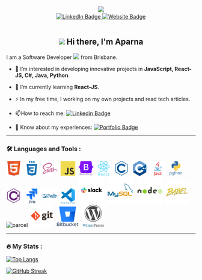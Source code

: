 
<div id="header" align="center">
  <img src="https://media.giphy.com/media/paTz7UZbPfTZFRYnnB/giphy.gif" width="200"/>
  
  <div id="badges">
    <a href="https://www.linkedin.com/in/aparna-chougale/">
      <img src="https://img.shields.io/badge/LinkedIn-blue?style=for-the-badge&logo=linkedin&logoColor=white" alt="LinkedIn Badge" target="blank"/>
    </a>
    <a href="https://online-portfolio-aparna.netlify.app/">
      <img src="https://img.shields.io/badge/Website-orange?style=for-the-badge&logo=Website&logoColor=white" alt="Website Badge"/>
    </a>
  </div>
  
  <img src="https://komarev.com/ghpvc/?username=AparnaChougale&style=flat-square&color=blue" alt=""/>
  <h2>
    <img src="https://media.giphy.com/media/hvRJCLFzcasrR4ia7z/giphy.gif" width="30px"/> Hi there, I'm Aparna
  </h2>
</div>

I am a Software Developer <img src="https://media.giphy.com/media/WUlplcMpOCEmTGBtBW/giphy.gif" width="30"> from Brisbane.

- 👀 I’m interested in developing innovative projects in **JavaScript, React-JS, C#, Java, Python**.
- 🌱 I’m currently learning **React-JS**.
- :zap: In my free time, I working on my own projects and read tech articles.
- :mailbox:How to reach me: [![Linkedin Badge](https://img.shields.io/badge/-LinkedIn-blue?style=flat&logo=Linkedin&logoColor=white)](https://online-portfolio-aparna.netlify.app/#contact)

- 📄 Know about my experiences: [![Portfolio Badge](https://img.shields.io/badge/-Portfolio-orange?style=flat&logo=Website&logoColor=white)](https://online-portfolio-aparna.netlify.app/)

---

### :hammer_and_wrench: Languages and Tools :


<div>
  <img src="https://github.com/devicons/devicon/blob/master/icons/html5/html5-original.svg" title="HTML5" alt="HTML" width="40" height="40"/>&nbsp;
  <img src="https://github.com/devicons/devicon/blob/master/icons/css3/css3-plain-wordmark.svg"  title="CSS3" alt="CSS" width="40" height="40"/>&nbsp;
  <img src="https://github.com/devicons/devicon/blob/master/icons/sass/sass-original.svg" title="Sass" alt="Sass" width="40" height="40"/>&nbsp;
  <img src="https://github.com/devicons/devicon/blob/master/icons/javascript/javascript-original.svg" title="JavaScript" alt="JavaScript" width="40" height="40"/>&nbsp;
  <img src="https://github.com/devicons/devicon/blob/master/icons/bootstrap/bootstrap-original-wordmark.svg" title="Bootstrap" alt="Bootstrap" width="40" height="40"/>&nbsp;
  <img src="https://github.com/devicons/devicon/blob/master/icons/react/react-original-wordmark.svg" title="React" alt="React" width="40" height="40"/>&nbsp;
<!--   <img src="https://github.com/devicons/devicon/blob/master/icons/redux/redux-original.svg" title="Redux" alt="Redux " width="40" height="40"/>&nbsp; -->
<!--   <img src="https://github.com/devicons/devicon/blob/master/icons/jest/jest-plain.svg" title="Jest" alt="Jest" width="40" height="40"/>&nbsp; -->
  <img src="https://github.com/devicons/devicon/blob/master/icons/c/c-line.svg" title="C" alt="C" width="40" height="40"/>&nbsp;
  <img src="https://raw.githubusercontent.com/devicons/devicon/master/icons/cplusplus/cplusplus-original.svg" title="C++" alt="C++" width="40" height="40"/>&nbsp;
  <img src="https://github.com/devicons/devicon/blob/master/icons/java/java-original-wordmark.svg" title="Java" alt="Java" width="40" height="40"/>&nbsp;
  <img src="https://github.com/devicons/devicon/blob/master/icons/python/python-original-wordmark.svg" title="Python" alt="Python" width="40" height="40"/>&nbsp;
  <img src="https://github.com/devicons/devicon/blob/master/icons/csharp/csharp-line.svg" title="csharp" alt="csharp" width="40" height="40"/>&nbsp;
  <img src="https://github.com/devicons/devicon/blob/master/icons/jira/jira-original-wordmark.svg" title="Jira" alt="Jira" width="40" height="40"/>&nbsp;
  <img src="https://github.com/devicons/devicon/blob/master/icons/trello/trello-plain-wordmark.svg" title="Trello" alt="Trello" width="40" height="40"/>&nbsp;
  <img src="https://github.com/devicons/devicon/blob/master/icons/vscode/vscode-original-wordmark.svg" title="VScode" alt="VScode" width="40" height="40"/>&nbsp;
  <img src="https://github.com/devicons/devicon/blob/master/icons/slack/slack-original-wordmark.svg" title= "slack" alt="slack" width="70" height="70"/>&nbsp;
  <img src="https://github.com/devicons/devicon/blob/master/icons/mysql/mysql-original-wordmark.svg" title="MySQL"  alt="MySQL" width="70" height="70"/>&nbsp;
  <img src="https://github.com/devicons/devicon/blob/master/icons/nodejs/nodejs-original-wordmark.svg" title="NodeJS" alt="NodeJS" width="70" height="70"/>&nbsp;
  <img src="https://github.com/devicons/devicon/blob/master/icons/babel/babel-original.svg" title="Babel" alt="Babel" width="60" height="60"/>&nbsp;
  <img src="https://user-images.githubusercontent.com/19409/135924939-03845d0b-e7bb-414b-89b6-e627dfa9f614.png" title="parcel" alt="parcel" width="80" height="60"/>&nbsp;
  <img src="https://github.com/devicons/devicon/blob/master/icons/git/git-original-wordmark.svg" title="Git" **alt="Git" width="60" height="60"/>&nbsp;
  <img src="https://github.com/devicons/devicon/blob/master/icons/bitbucket/bitbucket-original-wordmark.svg" title="bitbucket" width="60" height="60"/>&nbsp;
  <img src="https://github.com/devicons/devicon/blob/master/icons/wordpress/wordpress-original.svg" title="wordpress" width="60" height="60"/>&nbsp;
  
</div>

---

### :fire: My Stats :

[![Top Langs](https://github-readme-stats.vercel.app/api/top-langs/?username=AparnaChougale&langs_count=8&layout=compact&theme=vision-friendly-default)]()


[![GitHub Streak](http://github-readme-streak-stats.herokuapp.com?user=AparnaChougale&theme=default)]()


<!-- ![Aparna's GitHub stats](https://github-readme-stats.vercel.app/api?username=AparnaChougale&show_icons=true&theme=highcontrast) -->






<!--- ### :writing_hand: Blog Posts : --->

<!-- BLOG-POST-LIST:START -->
<!-- BLOG-POST-LIST:END --> 



<!---
AparnaChougale/AparnaChougale is a ✨ special ✨ repository because its `README.md` (this file) appears on your GitHub profile.
You can click the Preview link to take a look at your changes.
--->
